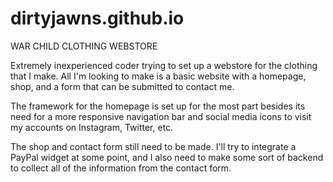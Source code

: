 # dirtyjawns.github.io
WAR CHILD CLOTHING WEBSTORE

Extremely inexperienced coder trying to set up a webstore for the clothing that I make. All I'm looking to make is a basic website with a homepage, shop, and a form that can be submitted to contact me. 

The framework for the homepage is set up for the most part besides its need for a more responsive navigation bar and social media icons to visit my accounts on Instagram, Twitter, etc.

The shop and contact form still need to be made. I'll try to integrate a PayPal widget at some point, and I also need to make some sort of backend to collect all of the information from the contact form.
